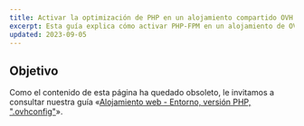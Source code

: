 ```yaml
---
title: Activar la optimización de PHP en un alojamiento compartido OVH
excerpt: Esta guía explica cómo activar PHP-FPM en un alojamiento de OVHcloud para mejorar los tiempos de respuesta de PHP
updated: 2023-09-05
---
```


## Objetivo

Como el contenido de esta página ha quedado obsoleto, le invitamos a consultar nuestra guía «[Alojamiento web - Entorno, versión PHP, ".ovhconfig"](/pages/web_cloud/web_hosting/configure_your_web_hosting)».